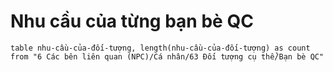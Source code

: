 # Nhu cầu của từng bạn bè QC
```dataview
table nhu-cầu-của-đối-tượng, length(nhu-cầu-của-đối-tượng) as count from "6 Các bên liên quan (NPC)/Cá nhân/63 Đối tượng cụ thể/Bạn bè QC" 
```
